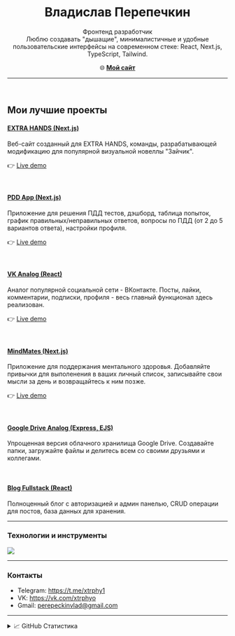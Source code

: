 <h1 align="center">Владислав Перепечкин</h1>

<p align="center">
  Фронтенд разработчик <br /> 
  Люблю создавать "дышащие", минималистичные и удобные пользовательские интерфейсы на современном стеке: React, Next.js, TypeScript, Tailwind.
</p>

<p align="center">
  🌐 <a href="https://portfolio-website-five-indol-35.vercel.app/" target="_blank"><strong>Мой сайт</strong></a>
</p>

---

&nbsp;

<h2>Мои лучшие проекты</h2>

#### [EXTRA HANDS (Next.js)](https://github.com/xtrphy/extrahands-website)  
Веб-сайт созданный для EXTRA HANDS, команды, разрабатывающей модификацию для популярной визуальной новеллы "Зайчик".

👉 [Live demo](https://extrahands-website.vercel.app/)

&nbsp;
#### [PDD App (Next.js)](https://github.com/xtrphy/pdd-app)
Приложение для решения ПДД тестов, дэшборд, таблица попыток, график правильных/неправильных ответов, вопросы по ПДД (от 2 до 5 вариантов ответа), настройки профиля.

👉 [Live demo](https://pdd-app-xi.vercel.app/)

&nbsp;
#### [VK Analog (React)](https://github.com/xtrphy/vk-analog)  
Аналог популярной социальной сети - ВКонтакте. Посты, лайки, комментарии, подписки, профиля - весь главный функционал здесь реализован.

👉 [Live demo](https://vkonnekte-app.netlify.app/)

&nbsp;
#### [MindMates (Next.js)](https://github.com/xtrphy/mind-mates-app)  
Приложение для поддержания ментального здоровья. Добавляйте привычки для выполенения в ваших личный список, записывайте свои мысли за день и возвращайтесь к ним позже.

👉 [Live demo](https://mind-mates-app.vercel.app/)

&nbsp;
#### [Google Drive Analog (Express, EJS)](https://github.com/xtrphy/file-uploader)  
Упрощенная версия облачного хранилища Google Drive. Создавайте папки, загружайте файлы и делитесь всем со своими друзьями и коллегами.

&nbsp;
#### [Blog Fullstack (React)](https://github.com/xtrphy/blog-fullstack)  
Полноценный блог с авторизацией и админ панелью, CRUD операции для постов, база данных для хранения.

---

### Технологии и инструменты
<div align="left">
  <img src="https://skillicons.dev/icons?i=react,nextjs,ts,js,tailwind,prisma,postgres,nodejs,redux,html,css,bootstrap,sqlite,figma,git,jest,postman,ps" />
</div>

---

### Контакты

- Telegram: https://t.me/xtrphy1
- VK: https://vk.com/xtrphyo
- Gmail: perepeckinvlad@gmail.com

---

<details>
  <summary>📈 GitHub Статистика</summary>
  <p align="center">
    <img src="https://github-readme-stats.vercel.app/api?username=xtrphy&show_icons=true&theme=tokyonight&hide_border=true" alt="GitHub stats"/>
    <br />
    <img src="https://github-readme-streak-stats.herokuapp.com?user=xtrphy&theme=tokyonight&hide_border=true" alt="Streak stats"/>
  </p>
</details>
